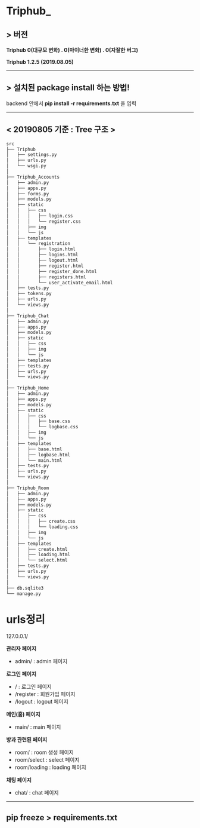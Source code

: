 # Triphub_

## > 버전
<p><strong>Triphub 0(대규모 변화) . 0(마이너한 변화) . 0(자잘한 버그)</strong></p>
<p><strong>Triphub 1.2.5 (2019.08.05)</strong></p>

<hr>

## > 설치된 package install 하는 방법!
backend 안에서 <strong>pip install -r requirements.txt</strong> 을 입력


<hr>

## < 20190805 기준 : Tree 구조 >

```bash
src
├── Triphub
│   ├── settings.py
│   ├── urls.py
│   └── wsgi.py
│
├── Triphub_Accounts
│   ├── admin.py
│   ├── apps.py
│   ├── forms.py
│   ├── models.py
│   ├── static
│   │   ├── css
│   │   │   ├── login.css
│   │   │   └── register.css
│   │   ├── img
│   │   └── js
│   ├── templates
│   │   └── registration
│   │       ├── login.html
│   │       ├── logins.html
│   │       ├── logout.html
│   │       ├── register.html
│   │       ├── register_done.html
│   │       ├── registers.html
│   │       └── user_activate_email.html
│   ├── tests.py
│   ├── tokens.py
│   ├── urls.py
│   └── views.py
│
├── Triphub_Chat
│   ├── admin.py
│   ├── apps.py
│   ├── models.py
│   ├── static
│   │   ├── css
│   │   ├── img
│   │   └── js
│   ├── templates
│   ├── tests.py
│   ├── urls.py
│   └── views.py
│
├── Triphub_Home
│   ├── admin.py
│   ├── apps.py
│   ├── models.py
│   ├── static
│   │   ├── css
│   │   │   ├── base.css
│   │   │   └── logbase.css
│   │   ├── img
│   │   └── js
│   ├── templates
│   │   ├── base.html
│   │   ├── logbase.html
│   │   └── main.html
│   ├── tests.py
│   ├── urls.py
│   └── views.py
│
├── Triphub_Room
│   ├── admin.py
│   ├── apps.py
│   ├── models.py
│   ├── static
│   │   ├── css
│   │   │   ├── create.css
│   │   │   └── loading.css
│   │   ├── img
│   │   └── js
│   ├── templates
│   │   ├── create.html
│   │   ├── loading.html
│   │   └── select.html
│   ├── tests.py
│   ├── urls.py
│   └── views.py
│
├── db.sqlite3
└── manage.py


```

# urls정리

127.0.0.1/

<strong>관리자 페이지</strong>
<ul>
    <li>admin/ : admin 페이지</li>
</ul>
<strong>로그인 페이지</strong>
<ul>
    <li>/ : 로그인 페이지</li>
    <li>/register : 회원가입 페이지</li>
    <li>/logout : logout 페이지</li>
</ul>
<strong>메인(홈) 페이지</strong>
<ul>
    <li>main/ : main 페이지</li>
</ul>
<strong>방과 관련된 페이지</strong>
<ul>
    <li>room/ : room 생성 페이지</li>
    <li>room/select : select 페이지</li>
    <li>room/loading : loading 페이지</li>
</ul>
<strong>채팅 페이지</strong>
<ul>
    <li>chat/ : chat 페이지</li>
</ul>

<hr>

## pip freeze > requirements.txt